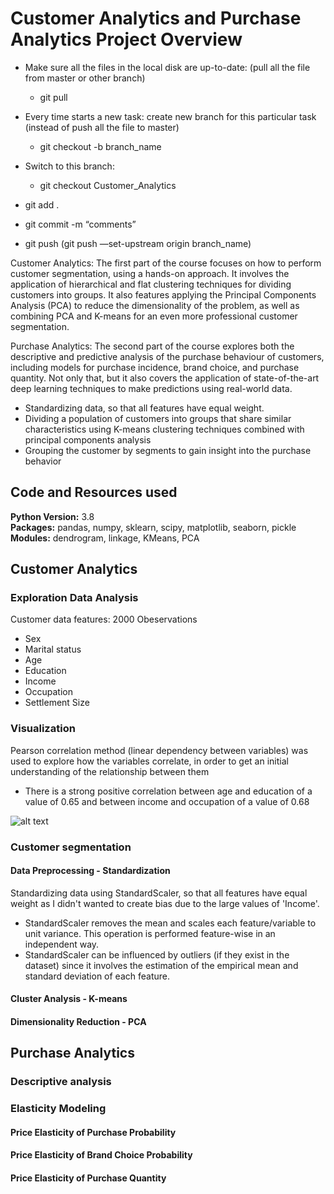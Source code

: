 # Customer Analytics and Purchase Analytics Project Overview

* Make sure all the files in the local disk are up-to-date: (pull all the file from master or other branch)
  * git pull

* Every time starts a new task: create new branch for this particular task (instead of push all the file to master)
  * git checkout -b branch_name

* Switch to this branch: 
  * git checkout Customer_Analytics
* git add .
* git commit -m “comments”
* git push (git push —set-upstream origin branch_name)

Customer Analytics: The first part of the course focuses on how to perform customer segmentation, using a hands-on approach. It involves the application of hierarchical and flat clustering techniques for dividing customers into groups. It also features applying the Principal Components Analysis (PCA) to reduce the dimensionality of the problem, as well as combining PCA and K-means for an even more professional customer segmentation.

Purchase Analytics: The second part of the course explores both the descriptive and predictive analysis of the purchase behaviour of customers, including models for purchase incidence, brand choice, and purchase quantity. Not only that, but it also covers the application of state-of-the-art deep learning techniques to make predictions using real-world data.

* Standardizing data, so that all features have equal weight.
* Dividing a population of customers into groups that share similar characteristics using K-means clustering techniques combined with principal components analysis
* Grouping the customer by segments to gain insight into the purchase behavior

## Code and Resources used
**Python Version:** 3.8   
**Packages:** pandas, numpy, sklearn, scipy, matplotlib, seaborn, pickle    
**Modules:** dendrogram, linkage, KMeans, PCA

## Customer Analytics
### Exploration Data Analysis
Customer data features: 2000 Obeservations
* Sex
* Marital status
* Age
* Education
* Income
* Occupation
* Settlement Size

### Visualization
Pearson correlation method (linear dependency between variables) was used to explore how the variables correlate, in order to get an initial understanding of the relationship between them 
* There is a strong positive correlation between age and education of a value of 0.65 and between income and occupation of a value of 0.68

![alt text](https://github.com/Wei-Chong-Eden/Customer_Purchase_Analytics/blob/Customer_Analytics/EDA_Corr_Map.png)

### Customer segmentation
#### Data Preprocessing - Standardization
Standardizing data using StandardScaler, so that all features have equal weight as I didn't wanted to create bias due to the large values of 'Income'.
* StandardScaler removes the mean and scales each feature/variable to unit variance. This operation is performed feature-wise in an independent way.
* StandardScaler can be influenced by outliers (if they exist in the dataset) since it involves the estimation of the empirical mean and standard deviation of each feature.
#### Cluster Analysis - K-means
#### Dimensionality Reduction - PCA

## Purchase Analytics
### Descriptive analysis

### Elasticity Modeling
#### Price Elasticity of Purchase Probability
#### Price Elasticity of Brand Choice Probability
#### Price Elasticity of Purchase Quantity
